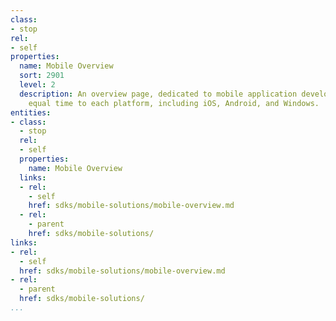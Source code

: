 ```yaml
---
class:
- stop
rel:
- self
properties:
  name: Mobile Overview
  sort: 2901
  level: 2
  description: An overview page, dedicated to mobile application development, giving
    equal time to each platform, including iOS, Android, and Windows.
entities:
- class:
  - stop
  rel:
  - self
  properties:
    name: Mobile Overview
  links:
  - rel:
    - self
    href: sdks/mobile-solutions/mobile-overview.md
  - rel:
    - parent
    href: sdks/mobile-solutions/
links:
- rel:
  - self
  href: sdks/mobile-solutions/mobile-overview.md
- rel:
  - parent
  href: sdks/mobile-solutions/
...
```

